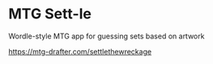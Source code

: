 # MTG Sett-le
Wordle-style MTG app for guessing sets based on artwork

https://mtg-drafter.com/settlethewreckage
